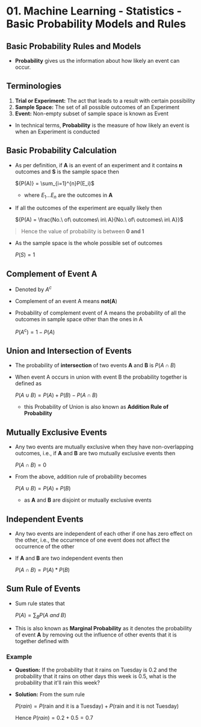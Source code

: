 # 01. Machine Learning - Statistics - Basic Probability Models and Rules

## Basic Probability Rules and Models

- **Probability** gives us the information about how likely an event can occur.

## Terminologies

1. **Trial or Experiment:** The act that leads to a result with certain possibility
2. **Sample Space:** The set of all possible outcomes of an Experiment
3. **Event:** Non-empty subset of sample space is known as Event

- In technical terms, **Probability** is the measure of how likely an event is when an Experiment is conducted

## Basic Probability Calculation

- As per definition, if **A** is an event of an experiment and it contains **n** outcomes and **S** is the sample space then

  ${P(A)} = \sum_{i=1}^{n}P(E_i)$

  - where ${E_1 ... E_n}$ are the outcomes in **A**
- If all the outcomes of the experiment are equally likely then

  ${P(A) = \frac{No.\ of\ outcomes\ in\ A}{No.\ of\ outcomes\ in\ A}}$

> Hence the value of probability is between **0 and 1**

- As the sample space is the whole possible set of outcomes
  
  ${P(S) = 1}$

## Complement of Event A

- Denoted by ${A^c}$
- Complement of an event A means **not(A**)
- Probability of complement event of A means the probability of all the outcomes in sample space other than the ones in A

  ${P(A^c) = 1 - P(A)}$

## Union and Intersection of Events

- The probability of **intersection** of two events **A** and **B** is ${P(A \cap B)}$
- When event A occurs in union with event B the probability together is defined as

  ${P(A \cup B) = P(A) + P(B) - P(A \cap B)}$

  - this Probability of Union is also known as **Addition Rule of Probability**

## Mutually Exclusive Events

- Any two events are mutually exclusive when they have non-overlapping outcomes, i.e., if **A** and **B** are two mutually exclusive  events then

  ${P(A \cap B) = 0}$

- From the above, addition rule of probability becomes

  ${P(A \cup B) = P(A) + P(B)}$

  - as **A** and **B** are disjoint or mutually exclusive events

## Independent Events

- Any two events are independent of each other if one has zero effect on the other, i.e., the occurrence of one event does not affect the occurrence of the other
- If **A** and **B** are two independent events then

  ${P(A \cap B) = P(A) * P(B)}$

## Sum Rule of Events

- Sum rule states that

  ${P(A) = \sum_{B}P(A\ and\ B)}$

- This is also known as **Marginal Probability** as it denotes the probability of event **A** by removing out the influence of other events that it is together defined with

### Example

- **Question:** If the probability that it rains on Tuesday is 0.2 and the probability that it rains on other days this week is 0.5, what is the probability  that it'll rain this week?
- **Solution:** From the sum rule

  ${P(rain) = P(\text{rain and it is a Tuesday}) + P(\text{rain and it is not Tuesday})}$

  Hence ${P(rain) = 0.2 + 0.5 = 0.7}$
